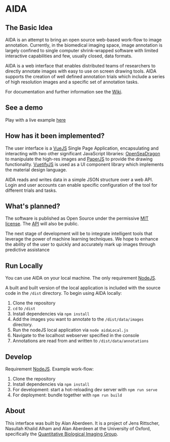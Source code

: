 # AIDA

## The Basic Idea

AIDA is an attempt to bring an open source web-based work-flow to image annotation. Currently, in the biomedical imaging space, image annotation is largely confined to single computer shrink-wrapped software with limited interactive capabilities and few, usually closed, data formats.

AIDA is a web interface that enables distributed teams of researchers to directly annotate images with easy to use on screen drawing tools. AIDA supports the creation of well defined annotation trials which include a series of high resolution images and a specific set of annotation tasks.

For documentation and further information see the [Wiki](https://github.com/alanaberdeen/AIDA/wiki). 

## See a demo

Play with a live example [here](https://alanaberdeen.github.io/AIDA/#/example/dzi)

## How has it been implemented?

The user interface is a [VueJS](https://vuejs.org/) Single Page Application, encapsulating and interacting with two other significant JavaScript libraries: [OpenSeaDragon](https://openseadragon.github.io/) to manipulate the high-res images and [PaperJS](http://paperjs.org/) to provide the drawing functionality. [VuetifyJS](http://vuetifyjs.com/) is used as a UI component library which implements the material design language.

AIDA reads and writes data in a simple JSON structure over a web API. Login and user accounts can enable specific configuration of the tool for different trials and tasks.

## What's planned?

The software is published as Open Source under the permissive [MIT license](https://github.com/alanaberdeen/AIDA/blob/master/LICENSE). The [API](https://aida.gitbook.io/docs/api-reference) will also be public.

The next stage of development will be to integrate intelligent tools that leverage the power of machine learning techniques. We hope to enhance the ability of the user to quickly and accurately mark up images through predictive assistance

## Run Locally

You can use AIDA on your local machine. The only requirement [NodeJS](https://nodejs.org/en/). 

A built and built version of the local application is included with the source code in the `/dist` directory. To begin using AIDA locally: 

1. Clone the repository 
2. `cd` to `/dist`
3. Install dependencies via `npm install`
4. Add the images you want to annotate to the `/dist/data/images` directory. 
5. Run the nodeJS local application via `node aidaLocal.js`
6. Navigate to the localhost webserver specified in the console 
7. Annotations are read from and written to `/dist/data/annotations`


## Develop

Requirement [NodeJS](https://nodejs.org/en/).
Example work-flow:

1.  Clone the repository
2.  Install dependencies via `npm install`
3.  For development: start a hot-reloading dev server with `npm run serve`
4.  For deployment: bundle together with `npm run build`

## About

This interface was built by Alan Aberdeen. It is a project of Jens Rittscher, Nasullah Khalid Alham and Alan Aberdeen at the University of Oxford, specifically the [Quantitative Biological Imaging Group](http://www.ludwig.ox.ac.uk/jens-rittscher-group-page).
